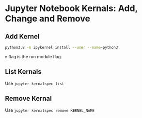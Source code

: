 # Jupyter Notebook Kernals: Add, Change and Remove  


## Add Kernel
```zsh
python3.8 -m ipykernel install --user --name=python3
```
`m` flag is the run module flag.

## List Kernals
Use `jupyter kernalspec list`

## Remove Kernal
Use `jupyter kernalspec remove KERNEL_NAME`

